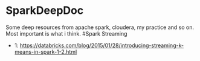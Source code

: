 # SparkDeepDoc
Some deep resources from apache spark, cloudera, my practice and so on. Most important is what i think.
#Spark Streaming 
 
 * 1: https://databricks.com/blog/2015/01/28/introducing-streaming-k-means-in-spark-1-2.html
